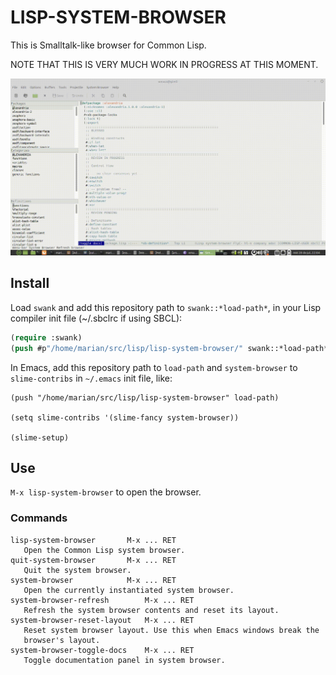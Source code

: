 # LISP-SYSTEM-BROWSER

This is Smalltalk-like browser for Common Lisp.

NOTE THAT THIS IS VERY MUCH WORK IN PROGRESS AT THIS MOMENT.

![lisp-system-browser](system-browser.gif "lisp-system-browser screenshot")

## Install

Load `swank` and add this repository path to `swank::*load-path*`, in your Lisp compiler init file (~/.sbclrc if using SBCL):

```lisp
(require :swank)
(push #p"/home/marian/src/lisp/lisp-system-browser/" swank::*load-path*)
```

In Emacs, add this repository path to `load-path` and `system-browser` to `slime-contribs` in `~/.emacs` init file, like:

```
(push "/home/marian/src/lisp/lisp-system-browser" load-path)

(setq slime-contribs '(slime-fancy system-browser))

(slime-setup)
```

## Use

`M-x lisp-system-browser` to open the browser.

### Commands

```
lisp-system-browser	      M-x ... RET
   Open the Common Lisp system browser.
quit-system-browser	      M-x ... RET
   Quit the system browser.
system-browser		      M-x ... RET
   Open the currently instantiated system browser.
system-browser-refresh	      M-x ... RET
   Refresh the system browser contents and reset its layout.
system-browser-reset-layout   M-x ... RET
   Reset system browser layout. Use this when Emacs windows break the
   browser's layout.
system-browser-toggle-docs    M-x ... RET
   Toggle documentation panel in system browser.
```

